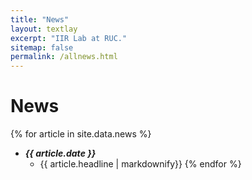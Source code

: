 ```yaml
---
title: "News"
layout: textlay
excerpt: "IIR Lab at RUC."
sitemap: false
permalink: /allnews.html
---
```


# News

{% for article in site.data.news %}
* ***{{ article.date }}***
  * {{ article.headline | markdownify}}
{% endfor %}
